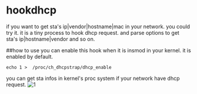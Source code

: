 # hookdhcp
if you want to get sta's ip|vendor|hostname|mac in your network. you could try it. it is a tiny process to hook dhcp request. and parse options to get sta's ip|hostname|vendor and so on.

##how to use
you can enable this hook when it is insmod in your kernel. it is enabled by default.
```
echo 1 >  /proc/ch_dhcpstrap/dhcp_enable
```
you can get sta infos in kernel's proc system if your network have dhcp request.
![1](./dhcp_hook/dhcp.png)
